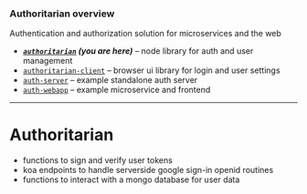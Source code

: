 
### Authoritarian overview

Authentication and authorization solution for microservices and the web

- ***[`authoritarian`](https://github.com/chase-moskal/authoritarian#authoritarian-overview) (you are here)*** – node library for auth and user management
- [`authoritarian-client`](https://github.com/chase-moskal/authoritarian-client#authoritarian-overview) – browser ui library for login and user settings
- [`auth-server`](https://github.com/chase-moskal/auth-server#authoritarian-overview) – example standalone auth server
- [`auth-webapp`](https://github.com/chase-moskal/auth-webapp#authoritarian-overview) – example microservice and frontend

---

# Authoritarian

- functions to sign and verify user tokens
- koa endpoints to handle serverside google sign-in openid routines
- functions to interact with a mongo database for user data
